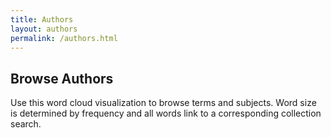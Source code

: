 ```yaml
---
title: Authors
layout: authors
permalink: /authors.html
---
```


## Browse Authors

Use this word cloud visualization to browse terms and subjects.
Word size is determined by frequency and all words link to a corresponding collection search.
